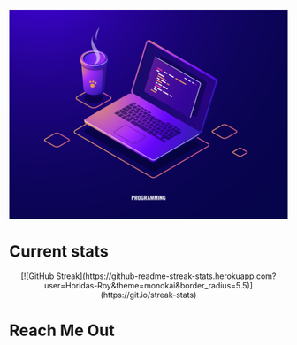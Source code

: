 

![The San Juan Mountains are beautiful!](https://github.com/Horidas-Roy/Horidas-Roy/blob/main/971.jpg "San Juan Mountains")
# Current stats

<p align="center">[![GitHub Streak](https://github-readme-streak-stats.herokuapp.com?user=Horidas-Roy&theme=monokai&border_radius=5.5)](https://git.io/streak-stats)</p>

# Reach Me Out


